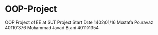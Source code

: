 # OOP-Project
OOP Project of EE at SUT
Project Start Date 1402/01/16
Mostafa Pouravaz 401101376
Mohammad Javad Bijani 401101354
